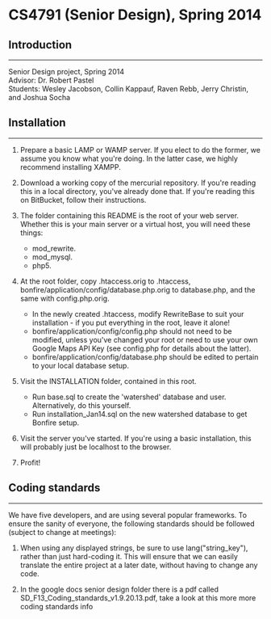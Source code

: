 # CS4791 (Senior Design), Spring 2014

## Introduction
---------------
Senior Design project, Spring 2014  
Advisor: Dr. Robert Pastel  
Students: Wesley Jacobson, Collin Kappauf, Raven Rebb, Jerry Christin, and Joshua Socha  

## Installation
---------------

1.  Prepare a basic LAMP or WAMP server. If you elect to do the former,
    we assume you know what you're doing. In the latter case, we
    highly recommend installing XAMPP.  
    

2.  Download a working copy of the mercurial repository.
    If you're reading this in a local directory, you've already done that.
    If you're reading this on BitBucket, follow their instructions.  
    

3.  The folder containing this README is the root of
    your web server. Whether this is your main server
    or a virtual host, you will need these things:  
    * mod_rewrite.
    * mod_mysql.
    * php5.
    
    
4.  At the root folder, copy .htaccess.orig to .htaccess, bonfire/application/config/database.php.orig to database.php, and the same with config.php.orig.
    * In the newly created .htaccess, modify RewriteBase to suit your installation - if you put everything in the root, leave it alone!
    * bonfire/application/config/config.php should not need to be modified, unless you've changed your root or need to use your own Google Maps API Key (see config.php for details about the latter).
    * bonfire/application/config/database.php should be edited to pertain to your local database setup.
	

4.  Visit the INSTALLATION folder, contained in this root.  
    * Run base.sql to create the 'watershed' database and user. Alternatively, do this yourself.
    * Run installation_Jan14.sql on the new watershed database to get Bonfire setup.    
	

5.  Visit the server you've started. If you're using a basic installation,
    this will probably just be localhost to the browser.  
    

6.  Profit!  
    

## Coding standards
-------------------

We have five developers, and are using several popular frameworks.
To ensure the sanity of everyone, the following standards should
be followed (subject to change at meetings):  

1.  When using any displayed strings, be sure to use lang("string_key"),
    rather than just hard-coding it. This will ensure that we can easily
    translate the entire project at a later date, without having to
    change any code.  
    
    
2.  In the google docs senior design folder there is a pdf called SD_F13_Coding_standards_v1.9.20.13.pdf, take a look at this more more coding standards info
